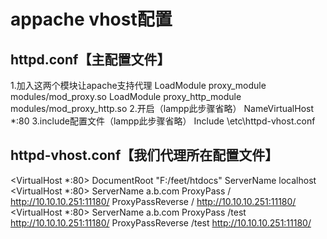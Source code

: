 # appache vhost配置
## httpd.conf【主配置文件】
1.加入这两个模块让apache支持代理
LoadModule proxy_module modules/mod_proxy.so
LoadModule proxy_http_module modules/mod_proxy_http.so
2.开启（lampp此步骤省略）
NameVirtualHost *:80
3.include配置文件（lampp此步骤省略）
Include \etc\httpd-vhost.conf
## httpd-vhost.conf【我们代理所在配置文件】
<VirtualHost *:80>
    DocumentRoot "F:/feet/htdocs"
    ServerName localhost
</VirtualHost>
<VirtualHost *:80>
    ServerName a.b.com
    ProxyPass / http://10.10.10.251:11180/
    ProxyPassReverse / http://10.10.10.251:11180/
</VirtualHost>
<VirtualHost *:80>
    ServerName a.b.com
    ProxyPass /test http://10.10.10.251:11180/
    ProxyPassReverse /test http://10.10.10.251:11180/
</VirtualHost>

